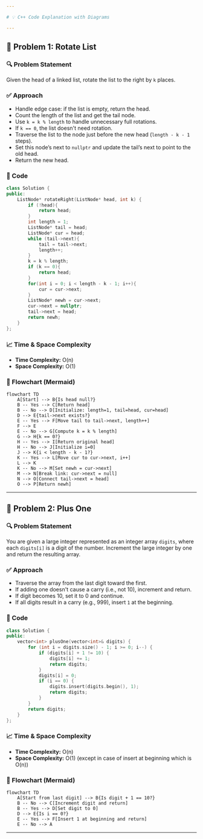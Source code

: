 ```yaml
---

# 💡 C++ Code Explanation with Diagrams

---
```


## 🚀 Problem 1: Rotate List

### 🔍 Problem Statement

Given the head of a linked list, rotate the list to the right by `k` places.

### ✅ Approach

* Handle edge case: if the list is empty, return the head.
* Count the length of the list and get the tail node.
* Use `k = k % length` to handle unnecessary full rotations.
* If `k == 0`, the list doesn't need rotation.
* Traverse the list to the node just before the new head (`length - k - 1` steps).
* Set this node’s next to `nullptr` and update the tail’s next to point to the old head.
* Return the new head.

### 🧾 Code

```cpp
class Solution {
public:
    ListNode* rotateRight(ListNode* head, int k) {
        if (!head){
            return head;
        }
        int length = 1;
        ListNode* tail = head;
        ListNode* cur = head;
        while (tail->next){
            tail = tail->next;
            length++;
        }
        k = k % length;
        if (k == 0){
            return head;
        }
        for(int i = 0; i < length - k - 1; i++){
            cur = cur->next;
        }
        ListNode* newh = cur->next;
        cur->next = nullptr;
        tail->next = head;
        return newh;
    }
};
```

### 📈 Time & Space Complexity

* **Time Complexity:** O(n)
* **Space Complexity:** O(1)

### 🔁 Flowchart (Mermaid)

```mermaid
flowchart TD
    A[Start] --> B{Is head null?}
    B -- Yes --> C[Return head]
    B -- No --> D[Initialize: length=1, tail=head, cur=head]
    D --> E{tail->next exists?}
    E -- Yes --> F[Move tail to tail->next, length++]
    F --> E
    E -- No --> G[Compute k = k % length]
    G --> H{k == 0?}
    H -- Yes --> I[Return original head]
    H -- No --> J[Initialize i=0]
    J --> K{i < length - k - 1?}
    K -- Yes --> L[Move cur to cur->next, i++]
    L --> K
    K -- No --> M[Set newh = cur->next]
    M --> N[Break link: cur->next = null]
    N --> O[Connect tail->next = head]
    O --> P[Return newh]
```

---

## 🚀 Problem 2: Plus One

### 🔍 Problem Statement

You are given a large integer represented as an integer array `digits`, where each `digits[i]` is a digit of the number. Increment the large integer by one and return the resulting array.

### ✅ Approach

* Traverse the array from the last digit toward the first.
* If adding one doesn't cause a carry (i.e., not 10), increment and return.
* If digit becomes 10, set it to 0 and continue.
* If all digits result in a carry (e.g., 999), insert `1` at the beginning.

### 🧾 Code

```cpp
class Solution {
public:
    vector<int> plusOne(vector<int>& digits) {
        for (int i = digits.size() - 1; i >= 0; i--) {
            if (digits[i] + 1 != 10) {
                digits[i] += 1;
                return digits;
            }
            digits[i] = 0;
            if (i == 0) {
                digits.insert(digits.begin(), 1);
                return digits;
            }
        }
        return digits;        
    }
};
```

### 📈 Time & Space Complexity

* **Time Complexity:** O(n)
* **Space Complexity:** O(1) (except in case of insert at beginning which is O(n))

### 🔁 Flowchart (Mermaid)

```mermaid
flowchart TD
    A[Start from last digit] --> B{Is digit + 1 == 10?}
    B -- No --> C[Increment digit and return]
    B -- Yes --> D[Set digit to 0]
    D --> E{Is i == 0?}
    E -- Yes --> F[Insert 1 at beginning and return]
    E -- No --> A
```

---
